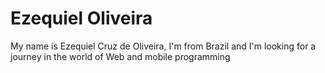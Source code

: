<h1>Ezequiel Oliveira</h1>
<p>My name is Ezequiel Cruz de Oliveira, I'm from Brazil and I'm looking for a journey in the world of Web and mobile programming</p>
